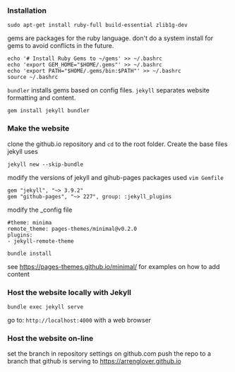 
### Installation

`sudo apt-get install ruby-full build-essential zlib1g-dev`

gems are packages for the ruby language. don't do a system install for gems to avoid conflicts in the future.

```
echo '# Install Ruby Gems to ~/gems' >> ~/.bashrc
echo 'export GEM_HOME="$HOME/.gems"' >> ~/.bashrc
echo 'export PATH="$HOME/.gems/bin:$PATH"' >> ~/.bashrc
source ~/.bashrc
```

`bundler` installs gems based on config files.
`jekyll` separates website formatting and content.

`gem install jekyll bundler`

### Make the website

clone the github.io repository and `cd` to the root folder. Create the base files jekyll uses

`jekyll new --skip-bundle`

modify the versions of jekyll and gihub-pages packages used
`vim Gemfile`

```
gem "jekyll", "~> 3.9.2"
gem "github-pages", "~> 227", group: :jekyll_plugins
```

modify the _config file

```
#theme: minima
remote_theme: pages-themes/minimal@v0.2.0
plugins:
- jekyll-remote-theme
```

`bundle install`

see https://pages-themes.github.io/minimal/ for examples on how to add content

### Host the website locally with Jekyll

`bundle exec jekyll serve`

go to:
`http://localhost:4000`
with a web browser


### Host the website on-line

set the branch in repository settings on github.com
push the repo to a branch that github is serving to https://arrenglover.github.io
